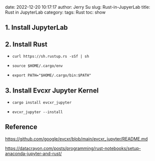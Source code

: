 date: 2022-12-20 10:17:17
author: Jerry Su
slug: Rust-in-JupyerLab
title: Rust in JupyterLab
category: 
tags: Rust
toc: show


## 1. Install JupyterLab

## 2. Install Rust

- `curl https://sh.rustup.rs -sSf | sh`

- `source $HOME/.cargo/env`

- `export PATH="$HOME/.cargo/bin:$PATH"`

## 3. Install Evcxr Jupyter Kernel

- `cargo install evcxr_jupyter`

- `evcxr_jupyter --install`

## Reference

https://github.com/google/evcxr/blob/main/evcxr_jupyter/README.md

https://datacrayon.com/posts/programming/rust-notebooks/setup-anaconda-jupyter-and-rust/
